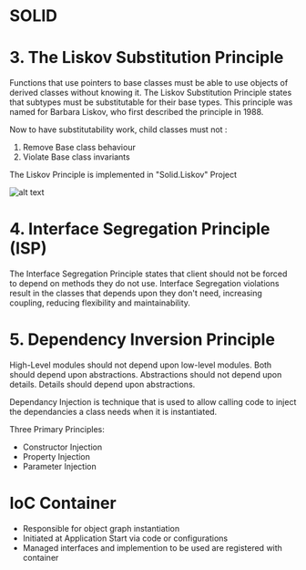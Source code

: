 # SOLID

# 3. The Liskov Substitution Principle
Functions that use pointers to base classes must be able to use objects of derived classes without knowing it.
The Liskov Substitution Principle states that subtypes must be substitutable for their base types. 
This principle was named for Barbara Liskov, who first described the principle in 1988.

Now to have substitutability work, child classes must not :
1. Remove Base class behaviour
2. Violate Base class invariants

The Liskov Principle is implemented in "Solid.Liskov" Project

![alt text](https://www.tomdalling.com/images/posts/lsp.jpg)

# 4. Interface Segregation Principle (ISP)
The Interface Segregation Principle states that client should not be forced to depend on methods they do not use. Interface Segregation violations result in the classes that depends upon they don't need, increasing coupling, reducing flexibility and maintainability.  

# 5. Dependency Inversion Principle
High-Level modules should not depend upon low-level modules. Both should depend upon abstractions. Abstractions should not depend upon details. Details should depend upon abstractions.

Dependancy Injection is technique that is used to allow calling code to inject the dependancies a class needs when it is instantiated.

Three Primary Principles:
- Constructor Injection
- Property Injection
- Parameter Injection 

# IoC Container
- Responsible for object graph instantiation
- Initiated at Application Start via code or configurations
- Managed interfaces and implemention to be used are registered with container
